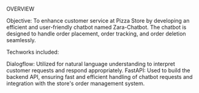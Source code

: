 OVERVIEW 

Objective: To enhance customer service at Pizza Store by developing an efficient and user-friendly chatbot named Zara-Chatbot. 
The chatbot is designed to handle order placement, order tracking, and order deletion seamlessly.

Techworks included:

Dialogflow: Utilized for natural language understanding to interpret customer requests and respond appropriately.
FastAPI: Used to build the backend API, ensuring fast and efficient handling of chatbot requests and integration with the store's order management system.


